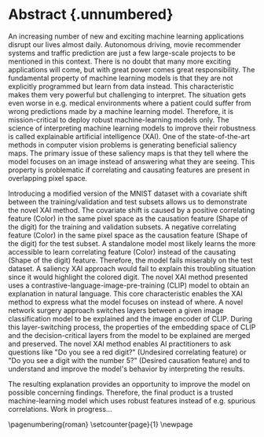 # Abstract {.unnumbered}

<!-- \hypertarget{abstract}{%
\chapter*{\vspace*{-4cm} Abstract}\label{abstract}}
\addcontentsline{toc}{chapter}{Abstract} -->

<!-- Short version of introduction and results -->
<!-- Initial situation: (3/ 9 sentences)
- Machine learning in all areas of our lives.
- Safety/Need for robustness
- Explainable AI -->
<!-- 
Babytalk:
After a few short years of life, children can fathom the concepts behind simple words and connect them to related images. They can identify the connection between shapes and textures of the physical world to the abstract symbols of written language. It’s something we take for granted. Very few (if any) people in the world will remember a time when these “basic” skills were beyond their capacity.
-->

<!-- 
Very nice intro inspiration:
In recent years, there’s been an explosion of AI datasets and models that are impacting millions around the world each day. Some systems are recommending us songs and movies to enjoy; others are automating fundamental business processes or saving lives by detecting tumors. In the near future, machines relying on AI will drive our cars, fly our aircraft, and manage our care. But for that to take place, we need to ensure that those systems are robust enough against any attempts to hack them.

During development of an AI model, conditions are carefully controlled to obtain the best possible performance — like starting a seedling in a greenhouse. But in the real world, where models are ultimately deployed, conditions are rarely perfect, and risks are abundant. If development is a greenhouse, then deployment is a jungle. We have to prepare AI models to withstand the onslaught.

For years, AI models struggled to reach accuracy levels suitable for real-world applications. Now that they’ve reached that threshold for certain tasks, it is crucial to recognize that accuracy isn’t the only benchmark that matters. In the real world, fairness, interpretability, and robustness are critical, and many tools are available to inspect these dimensions of AI models. Developers must actively prepare AI models to succeed in the wild by spotting holes in the armor, predicting an adversary’s next move, and weaving robustness into the fabric of AI.
-->

An increasing number of new and exciting machine learning applications disrupt our lives almost daily. Autonomous driving, movie recommender systems and traffic prediction are just a few large-scale projects to be mentioned in this context. There is no doubt that many more exciting applications will come, but with great power comes great responsibility. The fundamental property of machine learning models is that they are not explicitly programmed but learn from data instead. This characteristic makes them very powerful but challenging to interpret. The situation gets even worse in e.g. medical environments where a patient could suffer from wrong predictions made by a machine learning model. Therefore, it is mission-critical to deploy robust machine-learning models only. The science of interpreting machine learning models to improve their robustness is called explainable artificial intelligence (XAI). One of the state-of-the-art methods in computer vision problems is generating beneficial saliency maps. The primary issue of these saliency maps is that they tell where the model focuses on an image instead of answering what they are seeing. This property is problematic if correlating and causating features are present in overlapping pixel space. 

<!--
Approach/Technology: (10/12 sentences)
- XAI helps to understand, does not fall for a bias (correlation instead of causation)
- state of the art saliency maps tell where, but not why or what
- increase robustness
- Dataset with covariate shift.
- Fooled model falls for bias instead of learning the task.
- Accuracy looks promising -> Is dangerous!
- Using CLIP to explain
- New XAI method: Network surgery/Layer swapping
- Hypothesis: CLIP can be used to obtain an explanation -> Points to bias and covariate shift -> Covariate shift is understood and can be fixed
-->
Introducing a modified version of the MNIST dataset with a covariate shift between the training/validation and test subsets allows us to demonstrate the novel XAI method. The covariate shift is caused by a positive correlating feature (Color) in the same pixel space as the causation feature (Shape of the digit) for the training and validation subsets. A negative correlating feature (Color) in the same pixel space as the causation feature (Shape of the digit) for the test subset. A standalone model most likely learns the more accessible to learn correlating feature (Color) instead of the causating (Shape of the digit) feature. Therefore, the model fails miserably on the test dataset. A saliency XAI approach would fail to explain this troubling situation since it would highlight the colored digit. The novel XAI method presented uses a contrastive-language-image-pre-training (CLIP) model to obtain an explanation in natural language. This core characteristic enables the XAI method to express what the model focuses on instead of where. A novel network surgery approach switches layers between a given image classification model to be explained and the image encoder of CLIP. During this layer-switching process, the properties of the embedding space of CLIP and the decision-critical layers from the model to be explained are merged and preserved. The novel XAI method enables AI practitioners to ask questions like "Do you see a red digit?" (Undesired correlating feature) or "Do you see a digit with the number 5?" (Desired causation feature) and to understand and improve the model's behavior by interpreting the results.

<!-- Result/Conclusion: (6/2 sentences) -->
The resulting explanation provides an opportunity to improve the model on possible concerning findings. Therefore, the final product is a trusted machine-learning model which uses robust features instead of e.g. spurious correlations. Work in progress...

<!-- Total: (19/23 sentences) - maximum: 3500 characters -->

\pagenumbering{roman}
\setcounter{page}{1}
\newpage

<!-- Nice sentences: -->
<!-- Why should we trust AI enough to drive cars, detect diseases, and identify suspects when it is a black box? -->

<!-- 
#TODO 
[x] Text Amil for a meeting
[x] Explain network dissection
[x] Interpretability vs. explainability
[x] check if image encoder from clip and openclip look the same
    [x] Show differences between CLIP and open-CLIP in appendix
    [] Show differences between ResNet-50 and CLIP's modified ResNet-50 in appendix
[x] Replace with better definition of contrastive learning!
[x] Clean desktop
[x] Add CLIP limitations/advantages/disadvantages
[x] Understand einsum(..) -> scores = torch.einsum('aixy,ajxy->ij', ... -> torch.product(..) and toch.sum(..)
[x] check 1024 features are dependent if resnet or transformer
[x] update dataloader to provide CLIP preprocessored images
[x] whats the scale of the original mnist data? 0-1 or 0-255? -> CLIP expect 0-1
[x] balance 5/8 mnist dataset
[] network surgery
[] fix presentation date for lab buddies (09.02 presentation at 08:00 o'clock)
[] Draw network surgery
-->
